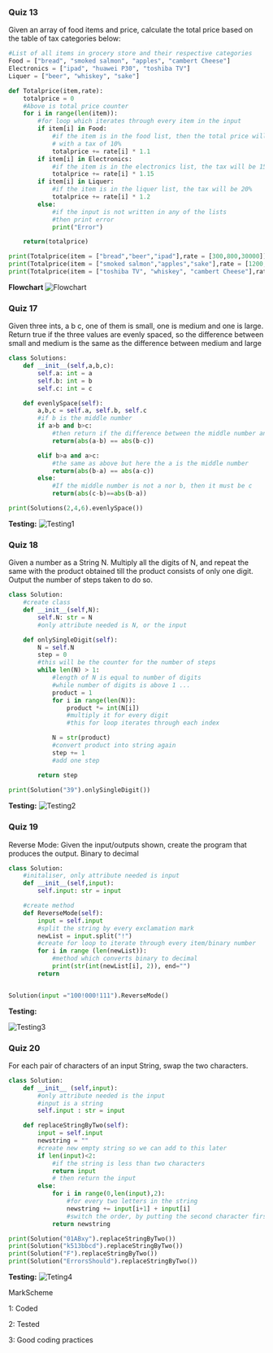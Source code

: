 ### Quiz 13
Given an array of food items and price, calculate the total price based on the table of tax categories below:
```py
#List of all items in grocery store and their respective categories
Food = ["bread", "smoked salmon", "apples", "cambert Cheese"]
Electronics = ["ipad", "huawei P30", "toshiba TV"]
Liquer = ["beer", "whiskey", "sake"]

def Totalprice(item,rate):
    totalprice = 0
    #Above is total price counter
    for i in range(len(item)):
        #for loop which iterates through every item in the input
        if item[i] in Food:
            #if the item is in the food list, then the total price will be the rate of the item
            # with a tax of 10%
            totalprice += rate[i] * 1.1
        if item[i] in Electronics:
            #if the item is in the electronics list, the tax will be 15%
            totalprice += rate[i] * 1.15
        if item[i] in Liquer:
            #if the item is in the liquer list, the tax will be 20% 
            totalprice += rate[i] * 1.2
        else:
            #if the input is not written in any of the lists
            #then print error 
            print("Error")

    return(totalprice)

print(Totalprice(item = ["bread","beer","ipad"],rate = [300,800,30000]))
print(Totalprice(item = ["smoked salmon","apples","sake"],rate = [1200,400,4000]))
print(Totalprice(item = ["toshiba TV", "whiskey", "cambert Cheese"],rate =[10200,2000,799]))
``` 
**Flowchart** 
![Flowchart](https://github.com/isabelandreatta1/Unit_3/blob/main/folder/FlowChart_Chapter13.png)

### Quiz 17 
Given three ints, a b c, one of them is small, one is medium and one is large. Return true if the three values are evenly spaced, so the difference between small and medium is the same as the difference between medium and large

``` py
class Solutions:
    def __init__(self,a,b,c):
        self.a: int = a
        self.b: int = b
        self.c: int = c

    def evenlySpace(self):
        a,b,c = self.a, self.b, self.c
        #if b is the middle number
        if a>b and b>c:
            #then return if the difference between the middle number and larger/smaller number are equal
            return(abs(a-b) == abs(b-c))

        elif b>a and a>c:
            #the same as above but here the a is the middle number
            return(abs(b-a) == abs(a-c))
        else:
            #If the middle number is not a nor b, then it must be c
            return(abs(c-b)==abs(b-a))

print(Solutions(2,4,6).evenlySpace())
``` 

**Testing:**
![Testing1](https://github.com/isabelandreatta1/Unit_3/blob/main/folder/Quiz17_testing.png)


### Quiz 18 
Given a number as a String N. Multiply all the digits of N, and repeat the same with the product obtained till the product consists of only one digit. Output the number of steps taken to do so.
``` py 
class Solution:
    #create class 
    def __init__(self,N):
        self.N: str = N
        #only attribute needed is N, or the input 

    def onlySingleDigit(self):
        N = self.N
        step = 0
        #this will be the counter for the number of steps 
        while len(N) > 1:
            #length of N is equal to number of digits 
            #while number of digits is above 1 ... 
            product = 1
            for i in range(len(N)):
                product *= int(N[i])
                #multiply it for every digit 
                #this for loop iterates through each index 

            N = str(product)
            #convert product into string again 
            step += 1
            #add one step 

        return step
    
print(Solution("39").onlySingleDigit())


``` 


**Testing:**
![Testing2](https://github.com/isabelandreatta1/Unit_3/blob/main/folder/Quiz18_testing.png)

### Quiz 19 
Reverse Mode: Given the input/outputs shown, create the program that produces the output. Binary to decimal
```py
class Solution:
    #initaliser, only attribute needed is input
    def __init__(self,input):
        self.input: str = input

    #create method
    def ReverseMode(self):
        input = self.input
        #split the string by every exclamation mark
        newList = input.split("!")
        #create for loop to iterate through every item/binary number
        for i in range (len(newList)):
            #method which converts binary to decimal
            print(str(int(newList[i], 2)), end="")
        return


Solution(input ="100!000!111").ReverseMode()
``` 


**Testing:**

![Testing3](https://github.com/isabelandreatta1/Unit_3/blob/main/folder/Quiz19_testing.png)


### Quiz 20 
For each pair of characters of an input String, swap the two characters.
```py
class Solution:
    def __init__ (self,input):
        #only attribute needed is the input
        #input is a string
        self.input : str = input

    def replaceStringByTwo(self):
        input = self.input
        newstring = ""
        #create new empty string so we can add to this later
        if len(input)<2:
            #if the string is less than two characters
            return input
            # then return the input
        else:
            for i in range(0,len(input),2):
                #for every two letters in the string
                newstring += input[i+1] + input[i]
                #switch the order, by putting the second character first and the first character second
            return newstring

print(Solution("01ABxy").replaceStringByTwo())
print(Solution("k513bbcd").replaceStringByTwo())
print(Solution("F").replaceStringByTwo())
print(Solution("ErrorsShould").replaceStringByTwo())
``` 

**Testing:**
![Teting4](https://github.com/isabelandreatta1/Unit_3/blob/main/folder/Quiz20_testing.png)


MarkScheme

1: Coded

2: Tested

3: Good coding practices
